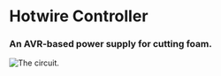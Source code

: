 # Hotwire Controller
### An AVR-based power supply for cutting foam.


![The circuit.](https://i.imgur.com/brVTbIi.jpg)

